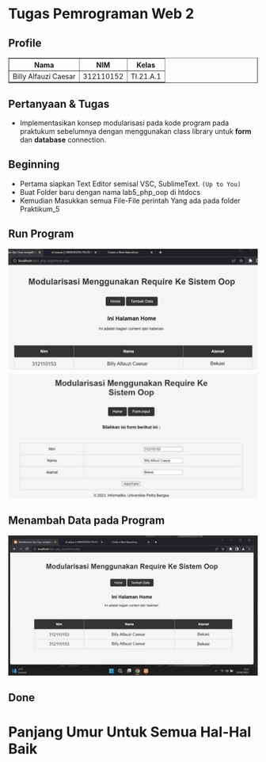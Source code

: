 # Tugas Pemrograman Web 2
## Profile
<body>
    <table border="1">
        <tr>
            <th> Nama</th>
            <th>NIM</th>
            <th>Kelas</th>
        </tr>
        <tr>
            <td>Billy Alfauzi Caesar</td>
            <td>312110152</td>
            <td>TI.21.A.1</td>
        </tr>
    </table>
</body>

## Pertanyaan & Tugas
- Implementasikan konsep modularisasi pada kode program pada praktukum sebelumnya dengan menggunakan class library untuk **form** dan **database** connection.

## Beginning
- Pertama siapkan Text Editor semisal VSC, SublimeText. ```(Up to You)```
- Buat Folder baru dengan nama lab5_php_oop di htdocs
- Kemudian Masukkan semua File-File perintah Yang ada pada folder Praktikum_5

## Run Program

![Screenshoot 1](img/s1.png)

## Menambah Data pada Program

![Screenshoot 2](img/s2.png)


## Done

# Panjang Umur Untuk Semua Hal-Hal Baik
